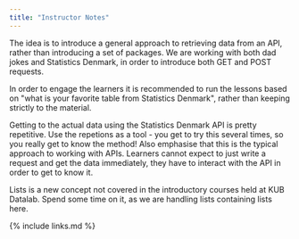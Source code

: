 ```yaml
---
title: "Instructor Notes"
---
```

The idea is to introduce a general approach to retrieving data from an API, 
rather than introducing a set of packages. We are working with both dad jokes 
and Statistics Denmark, in order to introduce both GET and POST requests.

In order to engage the learners it is recommended to run the lessons based on
"what is your favorite table from Statistics Denmark", rather than keeping strictly
to the material.

Getting to the actual data using the Statistics Denmark API is pretty repetitive.
Use the repetions as a tool - you get to try this several times, so you really
get to know the method! Also emphasise that this is the typical approach to
working with APIs. Learners cannot expect to just write a request and get the
data immediately, they have to interact with the API in order to get to know it.

Lists is a new concept not covered in the introductory courses held at KUB Datalab.
Spend some time on it, as we are handling lists containing lists here.




{% include links.md %}
